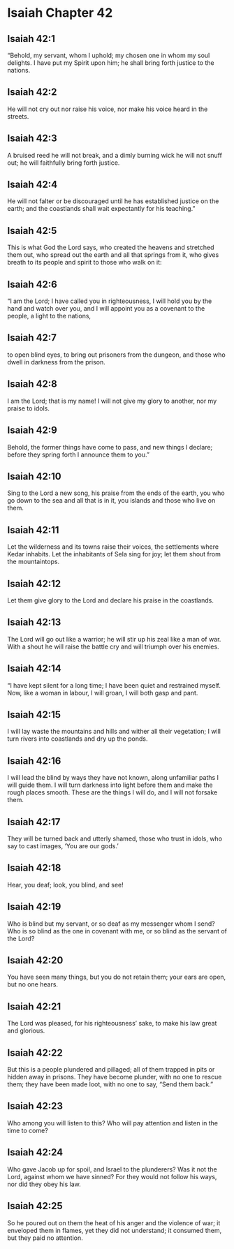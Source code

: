 # Isaiah Chapter 42

## Isaiah 42:1
“Behold, my servant, whom I uphold; my chosen one in whom my soul delights. I have put my Spirit upon him; he shall bring forth justice to the nations.

## Isaiah 42:2
He will not cry out nor raise his voice, nor make his voice heard in the streets.

## Isaiah 42:3
A bruised reed he will not break, and a dimly burning wick he will not snuff out; he will faithfully bring forth justice.

## Isaiah 42:4
He will not falter or be discouraged until he has established justice on the earth; and the coastlands shall wait expectantly for his teaching.”

## Isaiah 42:5
This is what God the Lord says, who created the heavens and stretched them out, who spread out the earth and all that springs from it, who gives breath to its people and spirit to those who walk on it:

## Isaiah 42:6
“I am the Lord; I have called you in righteousness, I will hold you by the hand and watch over you, and I will appoint you as a covenant to the people, a light to the nations,

## Isaiah 42:7
to open blind eyes, to bring out prisoners from the dungeon, and those who dwell in darkness from the prison.

## Isaiah 42:8
I am the Lord; that is my name! I will not give my glory to another, nor my praise to idols.

## Isaiah 42:9
Behold, the former things have come to pass, and new things I declare; before they spring forth I announce them to you.”

## Isaiah 42:10
Sing to the Lord a new song, his praise from the ends of the earth, you who go down to the sea and all that is in it, you islands and those who live on them.

## Isaiah 42:11
Let the wilderness and its towns raise their voices, the settlements where Kedar inhabits. Let the inhabitants of Sela sing for joy; let them shout from the mountaintops.

## Isaiah 42:12
Let them give glory to the Lord and declare his praise in the coastlands.

## Isaiah 42:13
The Lord will go out like a warrior; he will stir up his zeal like a man of war. With a shout he will raise the battle cry and will triumph over his enemies.

## Isaiah 42:14
“I have kept silent for a long time; I have been quiet and restrained myself. Now, like a woman in labour, I will groan, I will both gasp and pant.

## Isaiah 42:15
I will lay waste the mountains and hills and wither all their vegetation; I will turn rivers into coastlands and dry up the ponds.

## Isaiah 42:16
I will lead the blind by ways they have not known, along unfamiliar paths I will guide them. I will turn darkness into light before them and make the rough places smooth. These are the things I will do, and I will not forsake them.

## Isaiah 42:17
They will be turned back and utterly shamed, those who trust in idols, who say to cast images, ‘You are our gods.’

## Isaiah 42:18
Hear, you deaf; look, you blind, and see!

## Isaiah 42:19
Who is blind but my servant, or so deaf as my messenger whom I send? Who is so blind as the one in covenant with me, or so blind as the servant of the Lord?

## Isaiah 42:20
You have seen many things, but you do not retain them; your ears are open, but no one hears.

## Isaiah 42:21
The Lord was pleased, for his righteousness’ sake, to make his law great and glorious.

## Isaiah 42:22
But this is a people plundered and pillaged; all of them trapped in pits or hidden away in prisons. They have become plunder, with no one to rescue them; they have been made loot, with no one to say, “Send them back.”

## Isaiah 42:23
Who among you will listen to this? Who will pay attention and listen in the time to come?

## Isaiah 42:24
Who gave Jacob up for spoil, and Israel to the plunderers? Was it not the Lord, against whom we have sinned? For they would not follow his ways, nor did they obey his law.

## Isaiah 42:25
So he poured out on them the heat of his anger and the violence of war; it enveloped them in flames, yet they did not understand; it consumed them, but they paid no attention.
